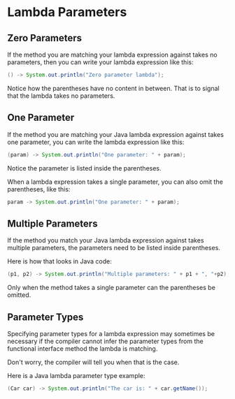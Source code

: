 # Lambda Parameters

## Zero Parameters

If the method you are matching your lambda expression against takes no parameters, then you can write your lambda expression like this:

```java
() -> System.out.println("Zero parameter lambda");
```

Notice how the parentheses have no content in between. That is to signal that the lambda takes no parameters.

## One Parameter

If the method you are matching your Java lambda expression against takes one parameter, you can write the lambda expression like this:

```java
(param) -> System.out.println("One parameter: " + param);
```

Notice the parameter is listed inside the parentheses.

When a lambda expression takes a single parameter, you can also omit the parentheses, like this:

```java
param -> System.out.println("One parameter: " + param);
```

## Multiple Parameters

If the method you match your Java lambda expression against takes multiple parameters, the parameters need to be listed inside parentheses.

Here is how that looks in Java code:

```java
(p1, p2) -> System.out.println("Multiple parameters: " + p1 + ", "+p2);
```

Only when the method takes a single parameter can the parentheses be omitted.

## Parameter Types

Specifying parameter types for a lambda expression may sometimes be necessary if the compiler cannot infer the parameter types from the functional interface method the lambda is matching.

Don't worry, the compiler will tell you when that is the case.

Here is a Java lambda parameter type example:

```java
(Car car) -> System.out.println("The car is: " + car.getName());
```
